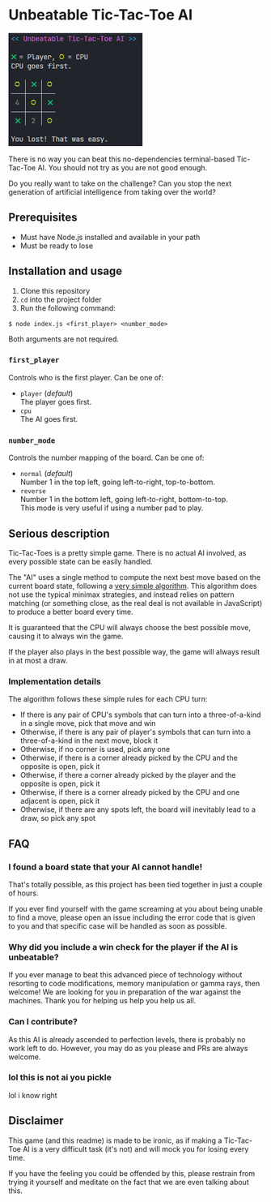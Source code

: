 # Unbeatable Tic-Tac-Toe AI

![](screenshot.png)

There is no way you can beat this no-dependencies terminal-based Tic-Tac-Toe AI. You should not try as you are not good enough.

Do you really want to take on the challenge? Can you stop the next generation of artificial intelligence from taking over the world?

## Prerequisites

- Must have Node.js installed and available in your path
- Must be ready to lose

## Installation and usage

1. Clone this repository
2. `cd` into the project folder
3. Run the following command:

```shell
$ node index.js <first_player> <number_mode>
```

Both arguments are not required.

### `first_player`

Controls who is the first player. Can be one of:

- `player` (_default_)  
  The player goes first.
- `cpu`  
  The AI goes first.

### `number_mode`

Controls the number mapping of the board. Can be one of:

- `normal` (_default_)  
  Number 1 in the top left, going left-to-right, top-to-bottom.
- `reverse`  
  Number 1 in the bottom left, going left-to-right, bottom-to-top.  
  This mode is very useful if using a number pad to play.

## Serious description

Tic-Tac-Toes is a pretty simple game. There is no actual AI involved, as every possible state can be easily handled.

The "AI" uses a single method to compute the next best move based on the current board state, following a [very simple algorithm](#implementation-details). This algorithm does not use the typical minimax strategies, and instead relies on pattern matching (or something close, as the real deal is not available in JavaScript) to produce a better board every time.

It is guaranteed that the CPU will always choose the best possible move, causing it to always win the game.

If the player also plays in the best possible way, the game will always result in at most a draw.

### Implementation details

The algorithm follows these simple rules for each CPU turn:

- If there is any pair of CPU's symbols that can turn into a three-of-a-kind in a single move, pick that move and win
- Otherwise, if there is any pair of player's symbols that can turn into a three-of-a-kind in the next move, block it
- Otherwise, if no corner is used, pick any one
- Otherwise, if there is a corner already picked by the CPU and the opposite is open, pick it
- Otherwise, if there a corner already picked by the player and the opposite is open, pick it
- Otherwise, if there is a corner already picked by the CPU and one adjacent is open, pick it
- Otherwise, if there are any spots left, the board will inevitably lead to a draw, so pick any spot

## FAQ

### I found a board state that your AI cannot handle!

That's totally possible, as this project has been tied together in just a couple of hours.

If you ever find yourself with the game screaming at you about being unable to find a move, please open an issue including the error code that is given to you and that specific case will be handled as soon as possible.

### Why did you include a win check for the player if the AI is unbeatable?

If you ever manage to beat this advanced piece of technology without resorting to code modifications, memory manipulation or gamma rays, then welcome! We are looking for you in preparation of the war against the machines. Thank you for helping us help you help us all.

### Can I contribute?

As this AI is already ascended to perfection levels, there is probably no work left to do. However, you may do as you please and PRs are always welcome.

### lol this is not ai you pickle

lol i know right

## Disclaimer

This game (and this readme) is made to be ironic, as if making a Tic-Tac-Toe AI is a very difficult task (it's not) and will mock you for losing every time.

If you have the feeling you could be offended by this, please restrain from trying it yourself and meditate on the fact that we are even talking about this.
